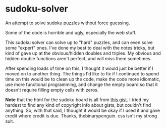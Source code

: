 # sudoku-solver

An attempt to solve sudoku puzzles without force guessing.

Some of the code is horrible and ugly, especially the web stuff.

This sudoku solver can solve up to "hard" puzzles, and can even solve some "expert" ones. I've done my best to deal with the notes tricks, but kind of gave up at the obvious/hidden doubles and triples. My obvious and hidden double functions aren't perfect, and will miss them sometimes.

After spending loads of time on this, I thought it would just be better if I moved on to another thing. The things I'd like to fix if I continued to spend time on this would be to clean up the code, make the code more idiomatic, use more functional programming, and change the empty board so that it doesn't require filling empty cells with zeros.

**Note** that the html for the sudoku board is all from [this gist](https://gist.github.com/thebinarypenguin/4d45ffe87096e508800b5d11544bf2fa). I tried my hardest to find any kind of copyright info about gists, but couldn't find anything. So, with that said, I thought it would be okay if I used it and gave credit where credit is due. Thanks, thebinarypenguin. css isn't my strong suit.